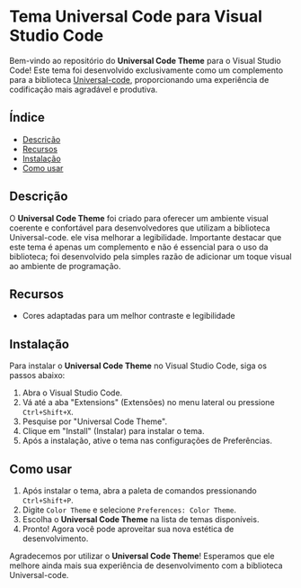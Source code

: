 # Tema Universal Code para Visual Studio Code

Bem-vindo ao repositório do **Universal Code Theme** para o Visual Studio Code! Este tema foi desenvolvido exclusivamente como um complemento para a biblioteca [Universal-code](https://github.com/RafaelHenriqu/Universal-Code), proporcionando uma experiência de codificação mais agradável e produtiva.

## Índice

- [Descrição](#descrição)
- [Recursos](#recursos)
- [Instalação](#instalação)
- [Como usar](#como-usar)

## Descrição

O **Universal Code Theme** foi criado para oferecer um ambiente visual coerente e confortável para desenvolvedores que utilizam a biblioteca Universal-code. ele visa melhorar a legibilidade. Importante destacar que este tema é apenas um complemento e não é essencial para o uso da biblioteca; foi desenvolvido pela simples razão de adicionar um toque visual ao ambiente de programação.

## Recursos

- Cores adaptadas para um melhor contraste e legibilidade

## Instalação

Para instalar o **Universal Code Theme** no Visual Studio Code, siga os passos abaixo:

1. Abra o Visual Studio Code.
2. Vá até a aba "Extensions" (Extensões) no menu lateral ou pressione `Ctrl+Shift+X`.
3. Pesquise por "Universal Code Theme".
4. Clique em "Install" (Instalar) para instalar o tema.
5. Após a instalação, ative o tema nas configurações de Preferências.

## Como usar

1. Após instalar o tema, abra a paleta de comandos pressionando `Ctrl+Shift+P`.
2. Digite `Color Theme` e selecione `Preferences: Color Theme`.
3. Escolha o **Universal Code Theme** na lista de temas disponíveis.
4. Pronto! Agora você pode aproveitar sua nova estética de desenvolvimento.

Agradecemos por utilizar o **Universal Code Theme**! Esperamos que ele melhore ainda mais sua experiência de desenvolvimento com a biblioteca Universal-code.